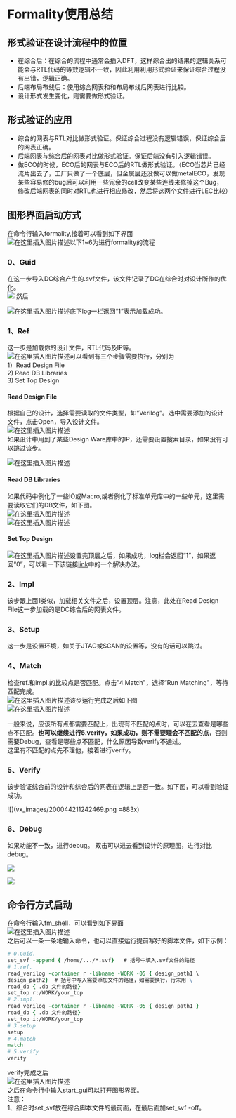 # Formality使用总结

## 形式验证在设计流程中的位置

- 在综合后：在综合的流程中通常会插入DFT，这样综合出的结果的逻辑关系可能会与RTL代码的等效逻辑不一致，因此利用利用形式验证来保证综合过程没有出错，逻辑正确。
- 后端布局布线后：使用综合网表和和布局布线后网表进行比较。
- 设计形式发生变化，则需要做形式验证。

## 形式验证的应用

- 综合的网表与RTL对比做形式验证。保证综合过程没有逻辑错误，保证综合后的网表正确。
- 后端网表与综合后的网表对比做形式验证。保证后端没有引入逻辑错误。
- 做ECO的时候，ECO后的网表与ECO后的RTL做形式验证。（ECO当芯片已经流片出去了，工厂只做了一个底层，但金属层还没做可以做metalECO，发现某些容易修的bug后可以利用一些冗余的cell改变某些连线来修掉这个Bug，修改后端网表的同时对RTL也进行相应修改，然后将这两个文件进行LEC比较）

## 图形界面启动方式

在命令行输入formality,接着可以看到如下界面  
![在这里插入图片描述](vx_images/508633511257027.png)以下1~6为进行formality的流程

### 0、Guid

在这一步导入DC综合产生的.svf文件，该文件记录了DC在综合时对设计所作的优化。  
![](vx_images/289123711249696.png)
然后
  
![在这里插入图片描述](vx_images/459963711246251.png)底下log一栏返回“1”表示加载成功。

### 1、Ref

这一步是加载你的设计文件，RTL代码及IP等。  
![在这里插入图片描述](vx_images/214103811242005.png)可以看到有三个步骤需要执行，分别为  
1）Read Design File  
2) Read DB Libraries  
3) Set Top Design

#### Read Design File

根据自己的设计，选择需要读取的文件类型，如“Verilog”。选中需要添加的设计文件，点击Open，导入设计文件。  
![在这里插入图片描述](vx_images/298943811259885.png)  
如果设计中用到了某些Design Ware库中的IP，还需要设置搜索目录，如果没有可以跳过该步。

![在这里插入图片描述](vx_images/495433811236232.png)

#### Read DB Libraries

如果代码中例化了一些IO或Macro,或者例化了标准单元库中的一些单元，这里需要读取它们的DB文件，如下图。  
![在这里插入图片描述](vx_images/492383811254991.png)  
![在这里插入图片描述](vx_images/489303811257489.png)


#### Set Top Design

![在这里插入图片描述](vx_images/147673911258672.png)设置完顶层之后，如果成功，log栏会返回“1”，如果返回“0”，可以看一下该链接[link](https://blog.csdn.net/weixin_43755290/article/details/105097210)中的一个解决办法。

### 2、Impl

该步跟上面1类似，加载相关文件之后，设置顶层。注意，此处在Read Design File这一步加载的是DC综合后的网表文件。

### 3、Setup

这一步是设置环境，如关于JTAG或SCAN的设置等，没有的话可以跳过。

### 4、Match

检查ref.和impl.的比较点是否匹配。点击"4.Match"，选择“Run Matching"，等待匹配完成。  
![在这里插入图片描述](vx_images/471783911247354.png)该步运行完成之后如下图  
![在这里插入图片描述](vx_images/468703911253808.png)

一般来说，应该所有点都需要匹配上，出现有不匹配的点时，可以在去查看是哪些点不匹配。**也可以继续进行5.verify，如果成功，则不需要理会不匹配的点**，否则需要Debug，查看是哪些点不匹配，什么原因导致verify不通过。  
这里有不匹配的点先不理他，接着进行verify。

### 5、Verify

该步验证综合前的设计和综合后的网表在逻辑上是否一致。如下图，可以看到验证成功。  

![](vx_images/200044211242469.png =883x)

### 6、Debug
如果功能不一致，进行debug。  双击可以进去看到设计的原理图，进行对比debug。  

![](vx_images/324441511248998.webp)

![](vx_images/321351511230572.webp)



## 命令行方式启动

在命令行输入fm\_shell，可以看到如下界面  
![在这里插入图片描述](vx_images/167714011233522.png)  
之后可以一条一条地输入命令，也可以直接运行提前写好的脚本文件，如下示例：

```tcl
# 0.Guid.
set_svf -append { /home/.../*.svf}   # 括号中填入.svf文件的路径
# 1.ref.
read_verilog -container r -libname -WORK -05 { design_path1 \
design_path2}  # 括号中写入需要添加文件的路径，如需要换行，行末用 \ 
read_db { .db 文件的路径}
set_top r:/WORK/your_top
# 2.impl.
read_verilog -container r -libname -WORK -05 { design_path1 }
read_db { .db 文件的路径}
set_top i:/WORK/your_top
# 3.setup
setup
# 4.match
match
# 5.verify
verify
```
verify完成之后  
![在这里插入图片描述](vx_images/160424511235354.png)  
之后在命令行中输入start\_gui可以打开图形界面。  
注意：  
1、综合时set\_svf放在综合脚本文件的最前面，在最后面加set\_svf -off。